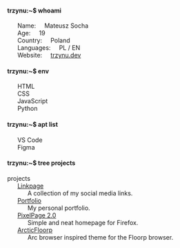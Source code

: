 #### trzynu:~$ whoami
&nbsp;&nbsp;&nbsp;&nbsp;&nbsp;&nbsp;Name:&nbsp;&nbsp;&nbsp;&nbsp;&nbsp;Mateusz Socha \
&nbsp;&nbsp;&nbsp;&nbsp;&nbsp;&nbsp;Age:&nbsp;&nbsp;&nbsp;&nbsp;&nbsp;19 \
&nbsp;&nbsp;&nbsp;&nbsp;&nbsp;&nbsp;Country:&nbsp;&nbsp;&nbsp;&nbsp;&nbsp;Poland \
&nbsp;&nbsp;&nbsp;&nbsp;&nbsp;&nbsp;Languages:&nbsp;&nbsp;&nbsp;&nbsp;&nbsp;PL / EN  \
&nbsp;&nbsp;&nbsp;&nbsp;&nbsp;&nbsp;Website:&nbsp;&nbsp;&nbsp;&nbsp;&nbsp;[trzynu.dev](https://trzynu.dev)
#### trzynu:~$ env
&nbsp;&nbsp;&nbsp;&nbsp;&nbsp;&nbsp;HTML \
&nbsp;&nbsp;&nbsp;&nbsp;&nbsp;&nbsp;CSS \
&nbsp;&nbsp;&nbsp;&nbsp;&nbsp;&nbsp;JavaScript \
&nbsp;&nbsp;&nbsp;&nbsp;&nbsp;&nbsp;Python 
#### trzynu:~$ apt list
&nbsp;&nbsp;&nbsp;&nbsp;&nbsp;&nbsp;VS Code \
&nbsp;&nbsp;&nbsp;&nbsp;&nbsp;&nbsp;Figma
#### trzynu:~$ tree projects
projects \
&nbsp;&nbsp;&nbsp;&nbsp;&nbsp;&nbsp;[Linkpage](https://trzynu-links.vercel.app) \
&nbsp;&nbsp;&nbsp;&nbsp;&nbsp;&nbsp;&nbsp;&nbsp;&nbsp;&nbsp;&nbsp;&nbsp;A collection of my social media links. \
&nbsp;&nbsp;&nbsp;&nbsp;&nbsp;&nbsp;[Portfolio](https://trzynu.vercel.app) \
&nbsp;&nbsp;&nbsp;&nbsp;&nbsp;&nbsp;&nbsp;&nbsp;&nbsp;&nbsp;&nbsp;&nbsp;My personal portfolio. \
&nbsp;&nbsp;&nbsp;&nbsp;&nbsp;&nbsp;[PixelPage 2.0](https://github.com/Trzynastek/PixelPage2.0) \
&nbsp;&nbsp;&nbsp;&nbsp;&nbsp;&nbsp;&nbsp;&nbsp;&nbsp;&nbsp;&nbsp;&nbsp;Simple and neat homepage for Firefox. \
&nbsp;&nbsp;&nbsp;&nbsp;&nbsp;&nbsp;[ArcticFloorp](https://github.com/Trzynastek/ArcticFloorp) \
&nbsp;&nbsp;&nbsp;&nbsp;&nbsp;&nbsp;&nbsp;&nbsp;&nbsp;&nbsp;&nbsp;&nbsp;Arc browser inspired theme for the Floorp browser.
